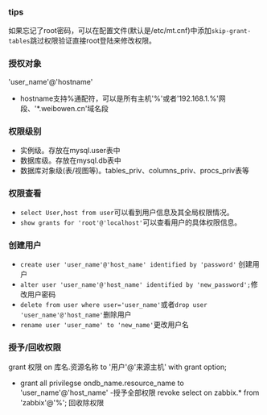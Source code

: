 ### tips
如果忘记了root密码，可以在配置文件(默认是/etc/mt.cnf)中添加`skip-grant-tables`跳过权限验证直接root登陆来修改权限。
### 授权对象
'user_name'@'hostname'
- hostname支持%通配符，可以是所有主机'%'或者'192.168.1.%'网段、'*.weibowen.cn'域名段

### 权限级别
- 实例级。存放在mysql.user表中
- 数据库级。存放在mysql.db表中
- 数据库对象级(表/视图等)。tables_priv、columns_priv、procs_priv表等

### 权限查看
- `select User,host from user`可以看到用户信息及其全局权限情况。
- `show grants for 'root'@'localhost'`可以查看用户的具体权限信息。

### 创建用户
- `create user 'user_name'@'host_name' identified by 'password'`  创建用户
- `alter user 'user_name'@'host_name' identified by 'new_password';`修改用户密码
- `delete from user where user='user_name'`或者`drop user 'user_name'@'host_name'`删除用户
- `rename user 'user_name' to 'new_name'`更改用户名

### 授予/回收权限
grant 权限 on 库名.资源名称 to '用户'@'来源主机' with grant option;
- grant all privilegse ondb_name.resource_name to 'user_name'@'host_name' -授予全部权限
revoke select on zabbix.* from 'zabbix'@'%'; 回收除权限

